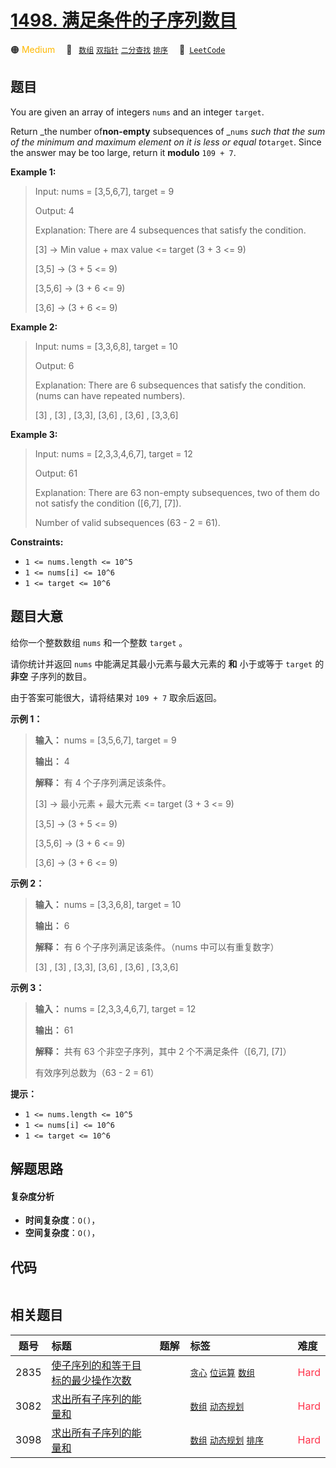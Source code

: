 # [1498. 满足条件的子序列数目](https://leetcode.com/problems/number-of-subsequences-that-satisfy-the-given-sum-condition)

🟠 <font color=#ffb800>Medium</font>&emsp; 🔖&ensp; [`数组`](/tag/array.md) [`双指针`](/tag/two-pointers.md) [`二分查找`](/tag/binary-search.md) [`排序`](/tag/sorting.md)&emsp; 🔗&ensp;[`LeetCode`](https://leetcode.com/problems/number-of-subsequences-that-satisfy-the-given-sum-condition)

## 题目

You are given an array of integers `nums` and an integer `target`.

Return _the number of**non-empty** subsequences of _`nums` _such that the sum
of the minimum and maximum element on it is less or equal to_`target`. Since
the answer may be too large, return it **modulo** `109 + 7`.



**Example 1:**

> Input: nums = [3,5,6,7], target = 9
> 
> Output: 4
> 
> Explanation: There are 4 subsequences that satisfy the condition.
> 
> [3] -> Min value + max value <= target (3 + 3 <= 9)
> 
> [3,5] -> (3 + 5 <= 9)
> 
> [3,5,6] -> (3 + 6 <= 9)
> 
> [3,6] -> (3 + 6 <= 9)

**Example 2:**

> Input: nums = [3,3,6,8], target = 10
> 
> Output: 6
> 
> Explanation: There are 6 subsequences that satisfy the condition. (nums can have repeated numbers).
> 
> [3] , [3] , [3,3], [3,6] , [3,6] , [3,3,6]

**Example 3:**

> Input: nums = [2,3,3,4,6,7], target = 12
> 
> Output: 61
> 
> Explanation: There are 63 non-empty subsequences, two of them do not satisfy the condition ([6,7], [7]).
> 
> Number of valid subsequences (63 - 2 = 61).

**Constraints:**

  * `1 <= nums.length <= 10^5`
  * `1 <= nums[i] <= 10^6`
  * `1 <= target <= 10^6`


## 题目大意

给你一个整数数组 `nums` 和一个整数 `target` 。

请你统计并返回 `nums` 中能满足其最小元素与最大元素的 **和** 小于或等于 `target` 的 **非空** 子序列的数目。

由于答案可能很大，请将结果对 `109 + 7` 取余后返回。



**示例 1：**

> 
> 
> 
> 
> 
> **输入：** nums = [3,5,6,7], target = 9
> 
> **输出：** 4
> 
> **解释：** 有 4 个子序列满足该条件。
> 
> [3] -> 最小元素 + 最大元素 <= target (3 + 3 <= 9)
> 
> [3,5] -> (3 + 5 <= 9)
> 
> [3,5,6] -> (3 + 6 <= 9)
> 
> [3,6] -> (3 + 6 <= 9)
> 
> 

**示例 2：**

> 
> 
> 
> 
> 
> **输入：** nums = [3,3,6,8], target = 10
> 
> **输出：** 6
> 
> **解释：** 有 6 个子序列满足该条件。（nums 中可以有重复数字）
> 
> [3] , [3] , [3,3], [3,6] , [3,6] , [3,3,6]

**示例 3：**

> 
> 
> 
> 
> 
> **输入：** nums = [2,3,3,4,6,7], target = 12
> 
> **输出：** 61
> 
> **解释：** 共有 63 个非空子序列，其中 2 个不满足条件（[6,7], [7]）
> 
> 有效序列总数为（63 - 2 = 61）
> 
> 



**提示：**

  * `1 <= nums.length <= 10^5`
  * `1 <= nums[i] <= 10^6`
  * `1 <= target <= 10^6`


## 解题思路

#### 复杂度分析

- **时间复杂度**：`O()`，
- **空间复杂度**：`O()`，

## 代码

```javascript

```

## 相关题目

<!-- prettier-ignore -->
| 题号 | 标题 | 题解 | 标签 | 难度 |
| :------: | :------ | :------: | :------ | :------ |
| 2835 | [使子序列的和等于目标的最少操作次数](https://leetcode.com/problems/minimum-operations-to-form-subsequence-with-target-sum) |  |  [`贪心`](/tag/greedy.md) [`位运算`](/tag/bit-manipulation.md) [`数组`](/tag/array.md) | <font color=#ff334b>Hard</font> |
| 3082 | [求出所有子序列的能量和](https://leetcode.com/problems/find-the-sum-of-the-power-of-all-subsequences) |  |  [`数组`](/tag/array.md) [`动态规划`](/tag/dynamic-programming.md) | <font color=#ff334b>Hard</font> |
| 3098 | [求出所有子序列的能量和](https://leetcode.com/problems/find-the-sum-of-subsequence-powers) |  |  [`数组`](/tag/array.md) [`动态规划`](/tag/dynamic-programming.md) [`排序`](/tag/sorting.md) | <font color=#ff334b>Hard</font> |

<style>
.blue {
    background-color: #096dd9;
    padding: 0.25rem 0.5rem;
    margin: 0;
    font-size: 0.85em;
    border-radius: 3px;
    color: white;
    font-weight: 500;
}
table th:first-of-type { width: 10%; }
table th:nth-of-type(2) { width: 35%; }
table th:nth-of-type(3) { width: 10%; }
table th:nth-of-type(4) { width: 35%; }
table th:nth-of-type(5) { width: 10%; }
</style>
